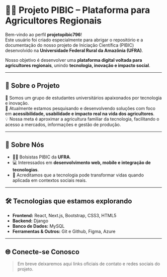 # 👩‍💻 Projeto PIBIC – Plataforma para Agricultores Regionais  

Bem-vindo ao perfil **projetopibic796**!  
Este usuário foi criado especialmente para abrigar o repositório e a documentação do nosso projeto de Iniciação Científica (PIBIC) desenvolvido na **Universidade Federal Rural da Amazônia (UFRA)**.  

Nosso objetivo é desenvolver uma **plataforma digital voltada para agricultores regionais**, unindo **tecnologia, inovação e impacto social**.  

---

## 🚀 Sobre o Projeto  
🔭 Somos um grupo de estudantes universitários apaixonados por tecnologia e inovação.  
🌱 Atualmente estamos pesquisando e desenvolvendo soluções com foco em **acessibilidade, usabilidade e impacto real na vida dos agricultores**.  
💡 Nossa meta é aproximar a agricultura familiar da tecnologia, facilitando o acesso a mercados, informações e gestão de produção.  

---

## 💬 Sobre Nós  
- 👨‍🎓 Bolsistas PIBIC da **UFRA**.  
- 💻 Interessados em **desenvolvimento web, mobile e integração de tecnologias**.  
- 🤝 Acreditamos que a tecnologia pode transformar vidas quando aplicada em contextos sociais reais.  

---

## 🛠️ Tecnologias que estamos explorando  
- **Frontend:** React, Next.js, Bootstrap, CSS3, HTML5  
- **Backend:** Django   
- **Banco de Dados:** MySQL
- **Ferramentas & Outros:** Git e Github, Figma, Azure  

---

## 🌐 Conecte-se Conosco  
> Em breve deixaremos aqui links oficiais de contato e redes sociais do projeto. 

